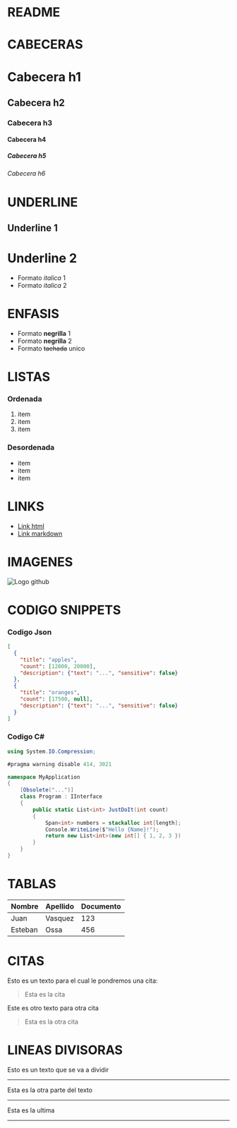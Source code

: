 # README

# CABECERAS
# Cabecera h1
##  Cabecera h2
###  Cabecera h3
####  Cabecera h4
#####  Cabecera h5
######  Cabecera h6

# UNDERLINE
Underline 1
-------
Underline 2
=======

- Formato *italica* 1
- Formato _italica_ 2
# ENFASIS
- Formato **negrilla** 1
- Formato __negrilla__ 2
- Formato ~~tachada~~ unico

# LISTAS
### Ordenada
1. item 
3. item 
2. item 
 ### Desordenada
 - item
 - item
 - item

 # LINKS
- <a href="www.google.com"> Link html</a>
- [Link markdown](www.google.com)

# IMAGENES
![Logo github](https://1000logos.net/wp-content/uploads/2018/08/GitHub-cat-logo.jpg)

# CODIGO SNIPPETS
### Codigo Json
```JSON
[
  {
    "title": "apples",
    "count": [12000, 20000],
    "description": {"text": "...", "sensitive": false}
  },
  {
    "title": "oranges",
    "count": [17500, null],
    "description": {"text": "...", "sensitive": false}
  }
]
```
### Codigo C#
```C#
using System.IO.Compression;

#pragma warning disable 414, 3021

namespace MyApplication
{
    [Obsolete("...")]
    class Program : IInterface
    {
        public static List<int> JustDoIt(int count)
        {
            Span<int> numbers = stackalloc int[length];
            Console.WriteLine($"Hello {Name}!");
            return new List<int>(new int[] { 1, 2, 3 })
        }
    }
}
```

# TABLAS
|Nombre |Apellido   | Documento |
|---    |---        |---        |
|Juan   |Vasquez    |123        |
|Esteban|Ossa       |456        |


# CITAS
Esto es un texto para el cual le pondremos una cita: 
> Esta es la cita

Este es otro texto para otra cita
>Esta es la otra cita

# LINEAS DIVISORAS
Esto es un texto que se va a dividir

--- 
Esta es la otra parte del texto
***
Esta es la ultima
___

